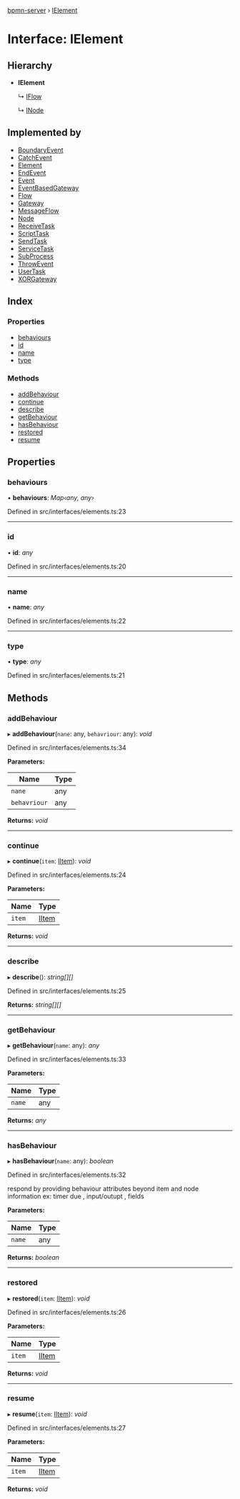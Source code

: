 [bpmn-server](../README.md) › [IElement](ielement.md)

# Interface: IElement

## Hierarchy

* **IElement**

  ↳ [IFlow](iflow.md)

  ↳ [INode](inode.md)

## Implemented by

* [BoundaryEvent](../classes/boundaryevent.md)
* [CatchEvent](../classes/catchevent.md)
* [Element](../classes/element.md)
* [EndEvent](../classes/endevent.md)
* [Event](../classes/event.md)
* [EventBasedGateway](../classes/eventbasedgateway.md)
* [Flow](../classes/flow.md)
* [Gateway](../classes/gateway.md)
* [MessageFlow](../classes/messageflow.md)
* [Node](../classes/node.md)
* [ReceiveTask](../classes/receivetask.md)
* [ScriptTask](../classes/scripttask.md)
* [SendTask](../classes/sendtask.md)
* [ServiceTask](../classes/servicetask.md)
* [SubProcess](../classes/subprocess.md)
* [ThrowEvent](../classes/throwevent.md)
* [UserTask](../classes/usertask.md)
* [XORGateway](../classes/xorgateway.md)

## Index

### Properties

* [behaviours](ielement.md#behaviours)
* [id](ielement.md#id)
* [name](ielement.md#name)
* [type](ielement.md#type)

### Methods

* [addBehaviour](ielement.md#addbehaviour)
* [continue](ielement.md#continue)
* [describe](ielement.md#describe)
* [getBehaviour](ielement.md#getbehaviour)
* [hasBehaviour](ielement.md#hasbehaviour)
* [restored](ielement.md#restored)
* [resume](ielement.md#resume)

## Properties

###  behaviours

• **behaviours**: *Map‹any, any›*

Defined in src/interfaces/elements.ts:23

___

###  id

• **id**: *any*

Defined in src/interfaces/elements.ts:20

___

###  name

• **name**: *any*

Defined in src/interfaces/elements.ts:22

___

###  type

• **type**: *any*

Defined in src/interfaces/elements.ts:21

## Methods

###  addBehaviour

▸ **addBehaviour**(`nane`: any, `behavriour`: any): *void*

Defined in src/interfaces/elements.ts:34

**Parameters:**

Name | Type |
------ | ------ |
`nane` | any |
`behavriour` | any |

**Returns:** *void*

___

###  continue

▸ **continue**(`item`: [IItem](iitem.md)): *void*

Defined in src/interfaces/elements.ts:24

**Parameters:**

Name | Type |
------ | ------ |
`item` | [IItem](iitem.md) |

**Returns:** *void*

___

###  describe

▸ **describe**(): *string[][]*

Defined in src/interfaces/elements.ts:25

**Returns:** *string[][]*

___

###  getBehaviour

▸ **getBehaviour**(`name`: any): *any*

Defined in src/interfaces/elements.ts:33

**Parameters:**

Name | Type |
------ | ------ |
`name` | any |

**Returns:** *any*

___

###  hasBehaviour

▸ **hasBehaviour**(`name`: any): *boolean*

Defined in src/interfaces/elements.ts:32

respond by providing behaviour attributes beyond item and node information
 ex: timer due , input/outupt , fields

**Parameters:**

Name | Type |
------ | ------ |
`name` | any |

**Returns:** *boolean*

___

###  restored

▸ **restored**(`item`: [IItem](iitem.md)): *void*

Defined in src/interfaces/elements.ts:26

**Parameters:**

Name | Type |
------ | ------ |
`item` | [IItem](iitem.md) |

**Returns:** *void*

___

###  resume

▸ **resume**(`item`: [IItem](iitem.md)): *void*

Defined in src/interfaces/elements.ts:27

**Parameters:**

Name | Type |
------ | ------ |
`item` | [IItem](iitem.md) |

**Returns:** *void*
